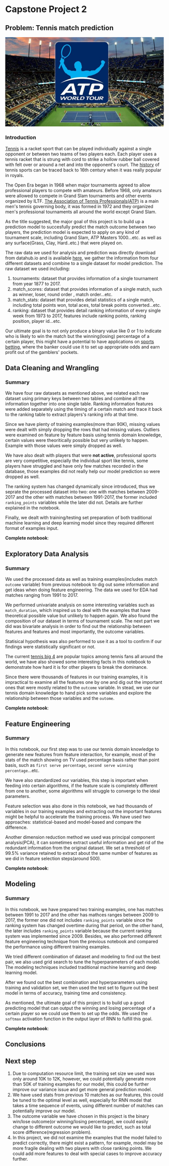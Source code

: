 # Capstone Project 2

## Problem: Tennis match prediction
![Images](https://raw.githubusercontent.com/george1577/Thinkful_Data_Science/master/Capstone%20project/Capstone%20project%202/Images/atp_tennis.jpg)

### Introduction
[Tennis](https://en.wikipedia.org/wiki/Tennis) is a racket sport that can be played individually against a single opponent or between two teams of two players each. Each player uses a tennis racket that is strung with cord to strike a hollow rubber ball covered with felt over or around a net and into the opponent's court. The [history](https://en.wikipedia.org/wiki/History_of_tennis) of tennis sports can be traced back to 16th century when it was really popular in royals. 

The Open Era began in 1968 when major tournaments agreed to allow professional players to compete with amateurs. Before 1968, only amateurs were allowed to compete in Grand Slam tournaments and other events organized by ILTF. [The Association of Tennis Professionals(ATP)](https://en.wikipedia.org/wiki/Association_of_Tennis_Professionals) is a main men's tennis governing body, it was formed in 1972 and they organized men's professional tournaments all around the world except Grand Slam.

As the title suggested, the major goal of this project is to build up a prediction model to succesfully predict the match outcome between two players, the prediction model is expected to apply on any kind of tournament scale, including Grand Slam, ATP Masters 1000...etc. as well as any surface(Grass, Clay, Hard..etc.) that were played on. 

The raw data we used for analysis and prediction was directly download from datahub.io and is available [here](https://datahub.io/sports-data/atp-world-tour-tennis-data#data-cli), we gather the information from four different datasets and combine to a single dataset for model prediction. The raw dataset we used including:

1. tournaments: dataset that provides information of a single tournament from year 1877 to 2017.
2. match_scores: dataset that provides information of a single match, such as winner, loser, round order , match order...etc.
3. match_stats: dataset that provides detail statistics of a single match, including total points won, total aces, total break points converted...etc.
4. ranking: dataset that provides detail ranking information of every single week from 1973 to 2017, features include ranking points, ranking position, player id...etc.  

Our ultimate goal is to not only produce a binary value like 0 or 1 to indicate who is likely to win the match but the winning(losing) percentage of a certain player, this might have a potential to have applications on [sports betting](https://en.wikipedia.org/wiki/Sports_betting), where the banker could use it to set up appropriate odds and earn profit out of the gamblers' pockets.



## Data Cleaning and Wrangling
### Summary
We have four raw datasets as mentioned above, we related each raw dataset using primary keys between two tables and combine all the information together into one single table. Ranking information features were added separately using the timing of a certain match and trace it back to the ranking table to extract players's ranking info at that time.

Since we have plenty of training examples(more than 90K), missing values were dealt with simply dropping the rows that had missing values. Outliers were examined on feature by feature basis using tennis domain knowledge, certain values were theoritically possible but very unlikely to happen. Example with those values were simply dropped as well.

We have also dealt with players that were **not active**, professional sports are very competitive, especially the individual sport like tennis, some players have struggled and have only few matches recorded in the database, those examples did not really help our model prediction so were dropped as well.

The ranking system has changed dynamically since introduced, thus we seprate the processed dataset into two: one with matches between 2009-2017 and the other with matches between 1991-2017, the former included `ranking_points` variables while the later did not. Details are further explained in the notebook.

Finally, we dealt with training/testing set preparation of both traditional machine learning and deep learning model since they required different format of examples input.

**Complete notebook**: 

## Exploratory Data Analysis
### Summary
We used the processed data as well as training examples(includes match `outcome` variable) from previous notebook to dig out some information and get ideas when doing feature engineering. The data we used for EDA had matches ranging from 1991 to 2017.

We performed univariate analysis on some interesting variables such as `match_duration`, which inspired us to deal with the examples that have theoretical possible value but unlikely to happen again. We also found the composition of our dataset in terms of tournament scale. The next part we did was bivariate analysis in order to find out the relationship between features and features and most importantly, the outcome variables.

Statisical hypothesis was also performed to use it as a tool to confirm if our findings were statistically significant or not.

The current [tennis big 4](https://en.wikipedia.org/wiki/Big_Four_(tennis)) are popular topics among tennis fans all around the world, we have also showed some interesting facts in this notebook to demonstrate how hard it is for other players to break the dominance.

Since there were thousands of features in our training examples, it is impractical to examine all the features one by one and dig out the important ones that were mostly related to the `outcome` variable. In stead, we use our tennis domain knowledge to hand pick some variables and explore the relationship between those variables and the `outome`. 

**Complete notebook**: 

## Feature Engineering
### Summary
In this notebook, our first step was to use our tennis domain knowledge to generate new features from feature interaction, for example, most of the stats of the match showing on TV used percentage basis rather than point basis, such as `first serve percentage`, `second serve winning percentage`...etc.

We have also standardized our variables, this step is important when feeding into certain algorithms, if the feature scale is completely different from one to another, some algorithms will struggle to converge to the ideal parameters.

Feature selection was also done in this notebook, we had thousands of variables in our training examples and extracting out the important features might be helpful to accelerate the training process. We have used two approaches: statistical-based and model-based and compare the difference.

Another dimension reduction method we used was principal component analysis(PCA), it can sometimes extract useful information and get rid of the redundant information from the original dataset. We set a threshold of 99.5% variance retained to extract about the same number of features as we did in feature selection steps(around 500).

**Complete notebook**: 

## Modeling
### Summary
In this notebook, we have prepared two training examples, one has matches between 1991 to 2017 and the other has mathces ranges between 2009 to 2017, the former one did not includes `ranking_points` variable since the ranking system has changed overtime during that period, on the other hand, the later includes `ranking_points` variable because the current ranking system was implemented since 2009. Besides, we also performed different feature engineering technique from the previous notebook and compared the performance using different training examples. 

We tried different combination of dataset and modeling to find out the best pair, we also used grid search to tune the hyperparameters of each model. The modeling techniques included traditional machine learning and deep learning model. 

After we found out the best combination and hyperparameters using training and validation set, we then used the test set to figure out the best model in terms of accuracy, training time and consistency. 

As mentioned, the ultimate goal of this project is to build up a good predicting model that can output the winning and losing percentage of a certain player so we could use them to set up the odds. We used the `softmax` activation function in the output layer of RNN to fulfill this goal.

**Complete notebook**: 

## Conclusions


## Next step
1. Due to computation resource limit, the training set size we used was only around 10K to 12K, however, we could potentially generate more than 50K of training examples for our model, this could be further improve our variance issue and get more general prediction model.
2. We have used stats from previous 10 matches as our features, this could be tuned to the optimal level as well, especially for RNN model that takes a time sequence of events, using different number of matches can potentially improve our model.
3. The outcome variable we have chosen in this project is the binary win/lose outcome(or winning/losing percentage), we could easily change to different outcome we would like to predict, such as total score difference(regression problem).
4. In this project, we did not examine the examples that the model failed to predict correctly, there might exist a pattern, for example, model may be more fragile dealing with two players with close ranking points. We could add more features to deal with special cases to improve accuracy further.











